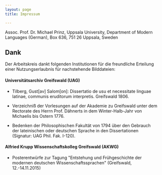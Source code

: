 ```yaml
---
layout: page
title: Impressum

---
```


Assoc. Prof. Dr. Michael Prinz,
Uppsala University,
Department of Modern Languages (German),
Box 636,
751 26 Uppsala, Sweden


## Dank

Der Arbeitskreis dankt folgenden Institutionen für die freundliche Erteilung einer Nutzungserlaubnis für nachstehende Bilddateien:

#### Universitätsarchiv Greifswald (UAG)

* Tilberg, Gust[av] Salom[on]: Dissertatio de usu et necessitate linguae latinae, communis eruditorum interpretis. Greifswald 1806.

* Verzeichniß der Vorlesungen auf der Akademie zu Greifswald unter dem Rectorate des Herrn Prof. Dähnerts in dem Winter-Halb-Jahr von Michaelis bis Ostern 1776.

* Bedenken der Philosophischen Fakultät von 1794 über den Gebrauch der lateinischen oder deutschen Sprache in den Dissertationen (Signatur: UAG Phil. Fak. I-120). 

#### Alfried Krupp Wissenschaftskolleg Greifswald (AKWG)

* Posterentwürfe zur Tagung "Entstehung und Frühgeschichte der modernen deutschen Wissenschaftssprachen" (Greifswald, 12.-14.11.2015)